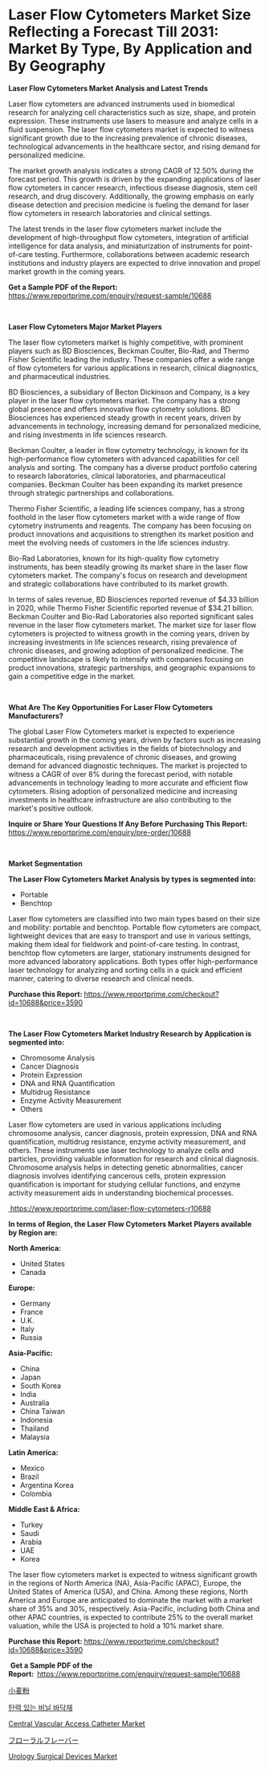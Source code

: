 <p><h1>Laser Flow Cytometers Market Size Reflecting a Forecast Till 2031: Market By Type, By Application and By Geography</h1></p><p><strong>Laser Flow Cytometers Market Analysis and Latest Trends</strong></p>
<p><p>Laser flow cytometers are advanced instruments used in biomedical research for analyzing cell characteristics such as size, shape, and protein expression. These instruments use lasers to measure and analyze cells in a fluid suspension. The laser flow cytometers market is expected to witness significant growth due to the increasing prevalence of chronic diseases, technological advancements in the healthcare sector, and rising demand for personalized medicine.</p><p>The market growth analysis indicates a strong CAGR of 12.50% during the forecast period. This growth is driven by the expanding applications of laser flow cytometers in cancer research, infectious disease diagnosis, stem cell research, and drug discovery. Additionally, the growing emphasis on early disease detection and precision medicine is fueling the demand for laser flow cytometers in research laboratories and clinical settings.</p><p>The latest trends in the laser flow cytometers market include the development of high-throughput flow cytometers, integration of artificial intelligence for data analysis, and miniaturization of instruments for point-of-care testing. Furthermore, collaborations between academic research institutions and industry players are expected to drive innovation and propel market growth in the coming years.</p></p>
<p><strong>Get a Sample PDF of the Report:&nbsp;</strong> <a href="https://www.reportprime.com/enquiry/request-sample/10688">https://www.reportprime.com/enquiry/request-sample/10688</a></p>
<p>&nbsp;</p>
<p><strong>Laser Flow Cytometers Major Market Players</strong></p>
<p><p>The laser flow cytometers market is highly competitive, with prominent players such as BD Biosciences, Beckman Coulter, Bio-Rad, and Thermo Fisher Scientific leading the industry. These companies offer a wide range of flow cytometers for various applications in research, clinical diagnostics, and pharmaceutical industries.</p><p>BD Biosciences, a subsidiary of Becton Dickinson and Company, is a key player in the laser flow cytometers market. The company has a strong global presence and offers innovative flow cytometry solutions. BD Biosciences has experienced steady growth in recent years, driven by advancements in technology, increasing demand for personalized medicine, and rising investments in life sciences research.</p><p>Beckman Coulter, a leader in flow cytometry technology, is known for its high-performance flow cytometers with advanced capabilities for cell analysis and sorting. The company has a diverse product portfolio catering to research laboratories, clinical laboratories, and pharmaceutical companies. Beckman Coulter has been expanding its market presence through strategic partnerships and collaborations.</p><p>Thermo Fisher Scientific, a leading life sciences company, has a strong foothold in the laser flow cytometers market with a wide range of flow cytometry instruments and reagents. The company has been focusing on product innovations and acquisitions to strengthen its market position and meet the evolving needs of customers in the life sciences industry.</p><p>Bio-Rad Laboratories, known for its high-quality flow cytometry instruments, has been steadily growing its market share in the laser flow cytometers market. The company's focus on research and development and strategic collaborations have contributed to its market growth.</p><p>In terms of sales revenue, BD Biosciences reported revenue of $4.33 billion in 2020, while Thermo Fisher Scientific reported revenue of $34.21 billion. Beckman Coulter and Bio-Rad Laboratories also reported significant sales revenue in the laser flow cytometers market. The market size for laser flow cytometers is projected to witness growth in the coming years, driven by increasing investments in life sciences research, rising prevalence of chronic diseases, and growing adoption of personalized medicine. The competitive landscape is likely to intensify with companies focusing on product innovations, strategic partnerships, and geographic expansions to gain a competitive edge in the market.</p></p>
<p>&nbsp;</p>
<p><strong>What Are The Key Opportunities For Laser Flow Cytometers Manufacturers?</strong></p>
<p><p>The global Laser Flow Cytometers market is expected to experience substantial growth in the coming years, driven by factors such as increasing research and development activities in the fields of biotechnology and pharmaceuticals, rising prevalence of chronic diseases, and growing demand for advanced diagnostic techniques. The market is projected to witness a CAGR of over 8% during the forecast period, with notable advancements in technology leading to more accurate and efficient flow cytometers. Rising adoption of personalized medicine and increasing investments in healthcare infrastructure are also contributing to the market's positive outlook.</p></p>
<p><strong>Inquire or Share Your Questions If Any Before Purchasing This Report:</strong> <a href="https://www.reportprime.com/enquiry/pre-order/10688">https://www.reportprime.com/enquiry/pre-order/10688</a></p>
<p>&nbsp;</p>
<p><strong>Market Segmentation</strong></p>
<p><strong>The Laser Flow Cytometers Market Analysis by types is segmented into:</strong></p>
<p><ul><li>Portable</li><li>Benchtop</li></ul></p>
<p><p>Laser flow cytometers are classified into two main types based on their size and mobility: portable and benchtop. Portable flow cytometers are compact, lightweight devices that are easy to transport and use in various settings, making them ideal for fieldwork and point-of-care testing. In contrast, benchtop flow cytometers are larger, stationary instruments designed for more advanced laboratory applications. Both types offer high-performance laser technology for analyzing and sorting cells in a quick and efficient manner, catering to diverse research and clinical needs.</p></p>
<p><strong>Purchase this Report:&nbsp;</strong><a href="https://www.reportprime.com/checkout?id=10688&price=3590">https://www.reportprime.com/checkout?id=10688&price=3590</a></p>
<p>&nbsp;</p>
<p><strong>The Laser Flow Cytometers Market Industry Research by Application is segmented into:</strong></p>
<p><ul><li>Chromosome Analysis</li><li>Cancer Diagnosis</li><li>Protein Expression</li><li>DNA and RNA Quantification</li><li>Multidrug Resistance</li><li>Enzyme Activity Measurement</li><li>Others</li></ul></p>
<p><p>Laser flow cytometers are used in various applications including chromosome analysis, cancer diagnosis, protein expression, DNA and RNA quantification, multidrug resistance, enzyme activity measurement, and others. These instruments use laser technology to analyze cells and particles, providing valuable information for research and clinical diagnosis. Chromosome analysis helps in detecting genetic abnormalities, cancer diagnosis involves identifying cancerous cells, protein expression quantification is important for studying cellular functions, and enzyme activity measurement aids in understanding biochemical processes.</p></p>
<p><a href="https://www.reportprime.com/laser-flow-cytometers-r10688">&nbsp;https://www.reportprime.com/laser-flow-cytometers-r10688</a></p>
<p><strong>In terms of Region, the Laser Flow Cytometers Market Players available by Region are:</strong></p>
<p>
    <p> <strong> North America: </strong>
        <ul>
            <li>United States</li>
            <li>Canada</li>
        </ul>
        </p> 
    <p> <strong> Europe: </strong>
        <ul>
            <li>Germany</li>
            <li>France</li>
            <li>U.K.</li>
            <li>Italy</li>
            <li>Russia</li>
        </ul>
        </p> 
    <p> <strong> Asia-Pacific: </strong>
        <ul>
            <li>China</li>
            <li>Japan</li>
            <li>South Korea</li>
            <li>India</li>
            <li>Australia</li>
            <li>China Taiwan</li>
            <li>Indonesia</li>
            <li>Thailand</li>
            <li>Malaysia</li>
        </ul>
        </p> 
    <p> <strong> Latin America: </strong>
        <ul>
            <li>Mexico</li>
            <li>Brazil</li>
            <li>Argentina Korea</li>
            <li>Colombia</li>
        </ul>
        </p> 
    <p> <strong> Middle East & Africa: </strong>
        <ul>
            <li>Turkey</li>
            <li>Saudi</li>
            <li>Arabia</li>
            <li>UAE</li>
            <li>Korea</li>
        </ul>
    </p>
    </p>
<p><p>The laser flow cytometers market is expected to witness significant growth in the regions of North America (NA), Asia-Pacific (APAC), Europe, the United States of America (USA), and China. Among these regions, North America and Europe are anticipated to dominate the market with a market share of 35% and 30%, respectively. Asia-Pacific, including both China and other APAC countries, is expected to contribute 25% to the overall market valuation, while the USA is projected to hold a 10% market share.</p></p>
<p><strong>Purchase this Report: </strong><a href="https://www.reportprime.com/checkout?id=10688&price=3590">https://www.reportprime.com/checkout?id=10688&price=3590</a></p>
<p>&nbsp;<strong>Get a Sample PDF of the Report:&nbsp;&nbsp;</strong><a href="https://www.reportprime.com/enquiry/request-sample/10688">https://www.reportprime.com/enquiry/request-sample/10688</a></p>
<p><strong></strong></p>
<p><p><a href="https://github.com/DudleyFerry/Market-Research-Report-List-1/blob/main/289844379737.md">小麦粉</a></p><p><a href="https://github.com/JohnQuil1917/Market-Research-Report-List-1/blob/main/604652074520.md">탄력 있는 비닐 바닥재</a></p><p><a href="https://github.com/moyahfrancoestellec51j635wcx/Market-Research-Report-List-2/blob/main/central-vascular-access-catheter-market.md">Central Vascular Access Catheter Market</a></p><p><a href="https://github.com/DemarcusKuhlman/Market-Research-Report-List-1/blob/main/791557279736.md">フローラルフレーバー</a></p><p><a href="https://github.com/JuliaFadel1922/Market-Research-Report-List-1/blob/main/urology-surgical-devices-market.md">Urology Surgical Devices Market</a></p></p>